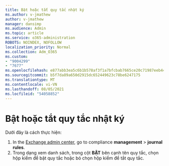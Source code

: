 ```yaml
---
title: Bật hoặc tắt quy tắc nhật ký
ms.author: v-jmathew
author: v-jmathew
manager: dansimp
ms.audience: Admin
ms.topic: article
ms.service: o365-administration
ROBOTS: NOINDEX, NOFOLLOW
localization_priority: Normal
ms.collection: Adm_O365
ms.custom:
- "9004299"
- "7677"
ms.openlocfilehash: e877abb3ea5c6b1b578af3f1a7bfcbab7665ce20c71987eeb44d2c7e3a1b2c16
ms.sourcegitcommit: b5f7da89a650d2915dc652449623c78be6247175
ms.translationtype: MT
ms.contentlocale: vi-VN
ms.lasthandoff: 08/05/2021
ms.locfileid: "54058852"
---
```

# <a name="enable-or-disable-a-journal-rule"></a>Bật hoặc tắt quy tắc nhật ký

Dưới đây là cách thực hiện:

1. In the [Exchange admin center](https://go.microsoft.com/fwlink/p/?linkid=2059104), go to compliance **management**  >  **journal rules**.
2. Trong dạng xem danh sách, trong cột **BẬT** bên cạnh tên quy tắc, chọn hộp kiểm để bật quy tắc hoặc bỏ chọn hộp kiểm để tắt quy tắc.

